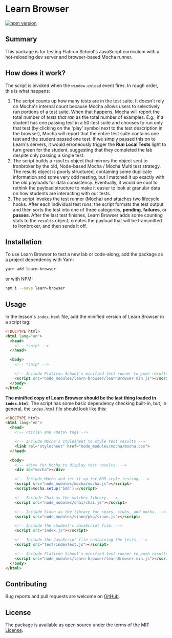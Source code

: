 # Learn Browser

[![npm version](https://badge.fury.io/js/learn-browser.svg)](https://www.npmjs.com/package/learn-browser)

## Summary
This package is for testing Flatiron School's JavaScript curriculum with a hot-reloading dev server and browser-based Mocha runner.

## How does it work?
The script is invoked when the `window.onload` event fires. In rough order, this is what happens:
1. The script counts up how many tests are in the test suite. It doesn't rely on Mocha's internal count because Mocha allows users to selectively run portions of a test suite. When that happens, Mocha will report the total number of _tests that ran_ as the total number of examples. E.g., if a student has one passing test in a 50-test suite and chooses to run only that test (by clicking on the 'play' symbol next to the test description in the browser), Mocha will report that the entire test suite contains one test and the student passed one test. If we simply passed this on to Learn's servers, it would erroneously trigger the **Run Local Tests** light to turn green for the student, suggesting that they completed the lab despite only passing a single test.
2. The script builds a `results` object that mirrors the object sent to Ironbroker by the old, Node-based Mocha / Mocha Multi test strategy. The results object is poorly structured, containing some duplicate information and some very odd nesting, but I matched it up exactly with the old payloads for data consistency. Eventually, it would be cool to rethink the payload structure to make it easier to look at granular data on how students are interacting with our tests.
3. The script invokes the test runner (Mocha) and attaches two lifecycle hooks. After each individual test runs, the script formats the test output and then sorts the test into one of three categories, **pending**, **failures**, or **passes**. After the last test finishes, Learn Browser adds some counting stats to the `results` object, creates the payload that will be transmitted to Ironbroker, and then sends it off.

## Installation
To use Learn Browser to test a new lab or code-along, add the package as a project dependency with Yarn:
```bash
yarn add learn-browser
```

or with NPM:
```bash
npm i --save learn-browser
```

## Usage
In the lesson's `index.html` file, add the minified version of Learn Browser in a script tag:
```html
<!DOCTYPE html>
<html lang="en">
  <head>
    <!-- *snip* -->
  </head>

  <body>
    <!-- *snip* -->

    <!-- Include Flatiron School's minified test runner to push results to Learn. -->
    <script src="node_modules/learn-browser/learnBrowser.min.js"></script>
  </body>
</html>
```

**The minified copy of Learn Browser should be the last thing loaded in `index.html`**. The script has some basic dependency checking built-in, but, in general, the `index.html` file should look like this:
```html
<!DOCTYPE html>
<html lang="en">
  <head>
    <!-- <title> and <meta> tags -->

    <!-- Include Mocha's stylesheet to style test results -->
    <link rel="stylesheet" href="node_modules/mocha/mocha.css">
  </head>

  <body>
    <!-- <div> for Mocha to display test results. -->
    <div id="mocha"></div>

    <!-- Include Mocha and set it up for BDD-style testing. -->
    <script src="node_modules/mocha/mocha.js"></script>
    <script>mocha.setup('bdd');</script>

    <!-- Include Chai as the matcher library. -->
    <script src="node_modules/chai/chai.js"></script>

    <!-- Include Sinon as the library for spies, stubs, and mocks. -->
    <script src="node_modules/sinon/pkg/sinon.js"></script>

    <!-- Include the student's JavaScript file. -->
    <script src="index.js"></script>

    <!-- Include the JavaScript file containing the tests. -->
    <script src="test/indexTest.js"></script>

    <!-- Include Flatiron School's minified test runner to push results to Learn. -->
    <script src="node_modules/learn-browser/learnBrowser.min.js"></script>
  </body>
</html>
```

## Contributing
Bug reports and pull requests are welcome on [GitHub](https://github.com/learn-co/learn-browser).

## License
The package is available as open source under the terms of the [MIT License](http://opensource.org/licenses/MIT).
